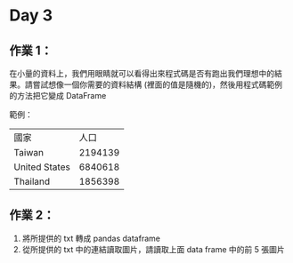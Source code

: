 # Day 3

## 作業 1：
在小量的資料上，我們用眼睛就可以看得出來程式碼是否有跑出我們理想中的結果。請嘗試想像一個你需要的資料結構 (裡面的值是隨機的)，然後用程式碼範例的方法把它變成 DataFrame

範例：
<table>
<tr><td>國家</td><td>人口</td></tr>
<tr><td>Taiwan</td><td>2194139</td></tr>
<tr><td>United States</td><td>6840618</td></tr>
<tr><td>Thailand</td><td>1856398</td></tr>
</table>

## 作業 2：
1. 將所提供的 txt 轉成 pandas dataframe
2. 從所提供的 txt 中的連結讀取圖片，請讀取上面 data frame 中的前 5 張圖片
